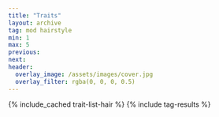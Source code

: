 ```yaml
---
title: "Traits"
layout: archive
tag: mod hairstyle
min: 1
max: 5
previous:
next:
header:
  overlay_image: /assets/images/cover.jpg
  overlay_filter: rgba(0, 0, 0, 0.5)
---
```

{% include_cached trait-list-hair %}
{% include tag-results %}
